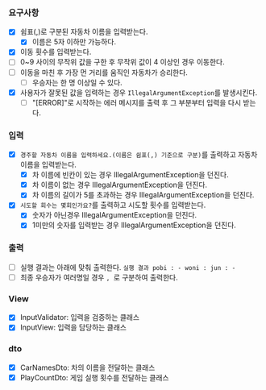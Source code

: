 ### 요구사항

- [x]  쉼표(,)로 구분된 자동차 이름을 입력받는다.
    - [x]  이름은 5자 이하만 가능하다.
- [x]  이동 횟수를 입력받는다.
- [ ]  0~9 사이의 무작위 값을 구한 후 무작위 값이 4 이상인 경우 이동한다.
- [ ]  이동을 마친 후 가장 먼 거리를 움직인 자동차가 승리한다.
    - [ ]  우승자는 한 명 이상일 수 있다.
- [x]  사용자가 잘못된 값을 입력하는 경우 `IllegalArgumentException`를 발생시킨다.
    - [ ]  "[ERROR]"로 시작하는 에러 메시지를 출력 후 그 부분부터 입력을 다시 받는다.

### 입력

- [x]  `경주할 자동차 이름을 입력하세요.(이름은 쉼표(,) 기준으로 구분)`를 출력하고 자동차 이름을 입력받는다.
    - [x]  차 이름에 빈칸이 있는 경우 IllegalArgumentException을 던진다.
    - [x]  차 이름이 없는 경우 IllegalArgumentException을 던진다.
    - [x]  차 이름의 길이가 5를 초과하는 경우 IllegalArgumentException을 던진다.
- [x]  `시도할 회수는 몇회인가요?`를 출력하고 시도할 횟수를 입력받는다.
    - [x]  숫자가 아닌경우 IllegalArgumentException을 던진다.
    - [x]  1미만의 숫자를 입력받는 경우 IllegalArgumentException을 던진다.

### 출력

- [ ]  실행 결과는 아래에 맞춰 출력한다.
  `
  실행 결과
  pobi : -
  woni :
  jun : -
  `
- [ ]  최종 우승자가 여러명일 경우 `, `로 구분하여 출력한다.

### View

- [x]  InputValidator: 입력을 검증하는 클래스
- [x]  InputView: 입력을 담당하는 클래스

### dto

- [x]  CarNamesDto: 차의 이름을 전달하는 클래스
- [x]  PlayCountDto: 게임 실행 횟수를 전달하는 클래스
